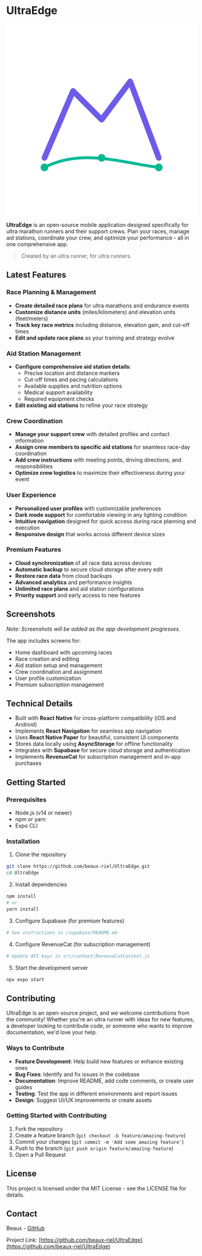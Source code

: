 # UltraEdge

![UltraEdge Logo](assets/logo.png)

**UltraEdge** is an open-source mobile application designed specifically for ultra marathon runners and their support crews. Plan your races, manage aid stations, coordinate your crew, and optimize your performance - all in one comprehensive app.

> Created by an ultra runner, for ultra runners.

## Latest Features

### Race Planning & Management
- **Create detailed race plans** for ultra marathons and endurance events
- **Customize distance units** (miles/kilometers) and elevation units (feet/meters)
- **Track key race metrics** including distance, elevation gain, and cut-off times
- **Edit and update race plans** as your training and strategy evolve

### Aid Station Management
- **Configure comprehensive aid station details**:
  - Precise location and distance markers
  - Cut-off times and pacing calculations
  - Available supplies and nutrition options
  - Medical support availability
  - Required equipment checks
- **Edit existing aid stations** to refine your race strategy

### Crew Coordination
- **Manage your support crew** with detailed profiles and contact information
- **Assign crew members to specific aid stations** for seamless race-day coordination
- **Add crew instructions** with meeting points, driving directions, and responsibilities
- **Optimize crew logistics** to maximize their effectiveness during your event

### User Experience
- **Personalized user profiles** with customizable preferences
- **Dark mode support** for comfortable viewing in any lighting condition
- **Intuitive navigation** designed for quick access during race planning and execution
- **Responsive design** that works across different device sizes

### Premium Features
- **Cloud synchronization** of all race data across devices
- **Automatic backup** to secure cloud storage after every edit
- **Restore race data** from cloud backups
- **Advanced analytics** and performance insights
- **Unlimited race plans** and aid station configurations
- **Priority support** and early access to new features

## Screenshots

*Note: Screenshots will be added as the app development progresses.*

<!-- 
<div style="display: flex; flex-wrap: wrap; justify-content: space-between;">
    <img src="assets/screenshots/home_screen.png" alt="Home Screen" width="30%" />
    <img src="assets/screenshots/race_details.png" alt="Race Details" width="30%" />
    <img src="assets/screenshots/aid_station.png" alt="Aid Station Setup" width="30%" />
</div>
-->

The app includes screens for:
- Home dashboard with upcoming races
- Race creation and editing
- Aid station setup and management
- Crew coordination and assignment
- User profile customization
- Premium subscription management

## Technical Details

- Built with **React Native** for cross-platform compatibility (iOS and Android)
- Implements **React Navigation** for seamless app navigation
- Uses **React Native Paper** for beautiful, consistent UI components
- Stores data locally using **AsyncStorage** for offline functionality
- Integrates with **Supabase** for secure cloud storage and authentication
- Implements **RevenueCat** for subscription management and in-app purchases

## Getting Started

### Prerequisites

- Node.js (v14 or newer)
- npm or yarn
- Expo CLI

### Installation

1. Clone the repository
```bash
git clone https://github.com/beaux-riel/UltraEdge.git
cd UltraEdge
```

2. Install dependencies
```bash
npm install
# or
yarn install
```

3. Configure Supabase (for premium features)
```bash
# See instructions in /supabase/README.md
```

4. Configure RevenueCat (for subscription management)
```bash
# Update API keys in src/context/RevenueCatContext.js
```

5. Start the development server
```bash
npx expo start
```

## Contributing

UltraEdge is an open-source project, and we welcome contributions from the community! Whether you're an ultra runner with ideas for new features, a developer looking to contribute code, or someone who wants to improve documentation, we'd love your help.

### Ways to Contribute

- **Feature Development**: Help build new features or enhance existing ones
- **Bug Fixes**: Identify and fix issues in the codebase
- **Documentation**: Improve README, add code comments, or create user guides
- **Testing**: Test the app in different environments and report issues
- **Design**: Suggest UI/UX improvements or create assets

### Getting Started with Contributing

1. Fork the repository
2. Create a feature branch (`git checkout -b feature/amazing-feature`)
3. Commit your changes (`git commit -m 'Add some amazing feature'`)
4. Push to the branch (`git push origin feature/amazing-feature`)
5. Open a Pull Request

## License

This project is licensed under the MIT License - see the LICENSE file for details.

## Contact

Beaux - [GitHub](https://github.com/beaux-riel)

Project Link: [https://github.com/beaux-riel/UltraEdge](https://github.com/beaux-riel/UltraEdge)
